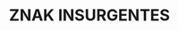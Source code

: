---
title: "ZNAK INSURGENTES"
url: /tijuana/znak-insurgentes-boulevard-de-los-insurgentes/
shop: comodidad
---